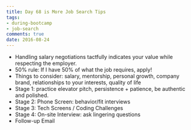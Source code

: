 ```yaml
---
title: Day 68 is More Job Search Tips 
tags: 
- during-bootcamp
- job-search
comments: true
date: 2016-08-24
---
```


* Handling salary negotiations tactfully indicates your value while respecting the employer.
* 50% rule: If I have 50% of what the job requires, apply! 
* Things to consider: salary, mentorship, personal growth, company brand, relationships to your interests, quality of life 
* Stage 1: practice elevator pitch, persistence + patience, be authentic and polished. 
* Stage 2: Phone Screen: behavior/fit interviews
* Stage 3: Tech Screens / Coding Challenges 
* Stage 4: On-site Interview: ask lingering questions
* Follow-up Email 
































